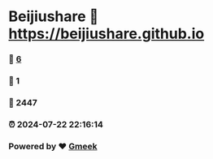 # Beijiushare :link: https://beijiushare.github.io 
### :page_facing_up: [6](https://beijiushare.github.io/tag.html) 
### :speech_balloon: 1 
### :hibiscus: 2447 
### :alarm_clock: 2024-07-22 22:16:14 
### Powered by :heart: [Gmeek](https://github.com/Meekdai/Gmeek)
